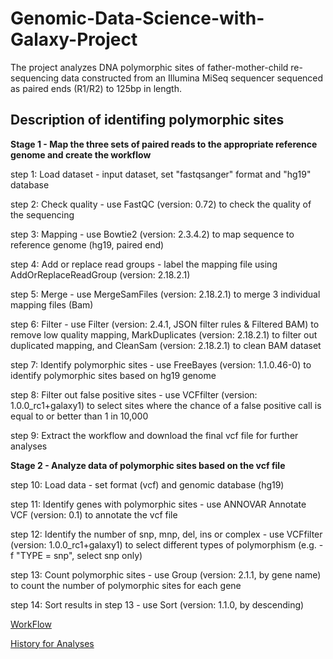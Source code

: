 # Genomic-Data-Science-with-Galaxy-Project

The project analyzes DNA polymorphic sites of father-mother-child re-sequencing data constructed from an Illumina MiSeq sequencer sequenced as paired ends (R1/R2) to 125bp in length.

## Description of identifing polymorphic sites

**Stage 1 - Map the three sets of paired reads to the appropriate reference genome and create the workflow** 

step 1: Load dataset - input dataset, set "fastqsanger" format and "hg19" database 

step 2: Check quality - use FastQC (version: 0.72) to check the quality of the sequencing

step 3: Mapping - use Bowtie2 (version: 2.3.4.2) to map sequence to reference genome (hg19, paired end)

step 4: Add or replace read groups - label the mapping file using AddOrReplaceReadGroup (version: 2.18.2.1)

step 5: Merge - use MergeSamFiles (version: 2.18.2.1) to merge 3 individual mapping files (Bam)

step 6: Filter - use Filter (version: 2.4.1, JSON filter rules & Filtered BAM) to remove low quality mapping, MarkDuplicates (version:    2.18.2.1) to filter out duplicated mapping, and CleanSam (version: 2.18.2.1) to clean BAM dataset

step 7: Identify polymorphic sites - use FreeBayes (version: 1.1.0.46-0) to identify polymorphic sites based on hg19 genome 

step 8: Filter out false positive sites - use VCFfilter (version: 1.0.0_rc1+galaxy1) to select sites where the chance of a false positive call is equal to or better than 1 in 10,000

step 9: Extract the workflow and download the final vcf file for further analyses

**Stage 2 - Analyze data of polymorphic sites based on the vcf file**

step 10: Load data - set format (vcf) and genomic database (hg19)

step 11: Identify genes with polymorphic sites - use ANNOVAR Annotate VCF (version: 0.1) to annotate the vcf file

step 12: Identify the number of snp, mnp, del, ins or complex - use VCFfilter (version: 1.0.0_rc1+galaxy1) to select different types of polymorphism (e.g. -f "TYPE = snp", select snp only)

step 13: Count polymorphic sites - use Group (version: 2.1.1, by gene name) to count the number of polymorphic sites for each gene

step 14: Sort results in step 13 - use Sort (version: 1.1.0, by descending)

[WorkFlow](https://usegalaxy.org/u/lichengchen/w/workflow-constructed-from-history-chen-li-cheng-course-project-1)

[History for Analyses](https://usegalaxy.org:/u/lichengchen/h/chen-li-cheng-course-project)
